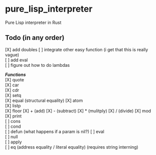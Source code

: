 # pure_lisp_interpreter
Pure Lisp interpreter in Rust

## Todo (in any order)
[X] add doubles
[ ] integrate other easy function (i get that this is really vague)   
[ ] add eval   
[ ] figure out how to do lambdas 

**_Functions_**  
[X] quote  
[X] car  
[X] cdr  
[X] setq  
[X] equal (structural equality)
[X] atom  
[X] listp  
[X] floor
[X] + (add) 
[X] - (subtract)
[X] * (mulitply)
[X] / (divide)
[X] mod  
[X] print  
[ ] cons  
[ ] cond  
[ ] defun (what happens if a param is nil?) 
[ ] eval  
[ ] null  
[ ] apply  
[ ] eq (address equality / literal equality) (requires string interning)
